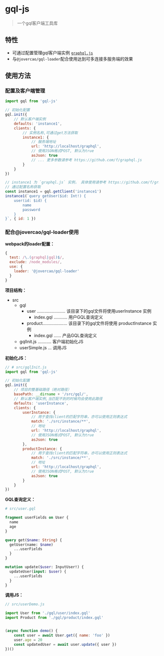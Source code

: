 # gql-js

> 一个gql客户端工具库

## 特性

- 可通过配置管理gql客户端实例 [`graphql.js`](https://github.com/f/graphql.js)
- 与`@jovercao/gql-loader`配合使用达到可多连接多服务端的效果

## 使用方法

### 配置及客户端管理

```js
import gql from 'gql-js'

// 初始化配置
gql.init({
    // 默认客户端实例
    defaults: 'instance1',
    clients: {
        // 实例名称,可通过get方法获取
        instance1: {
            // 服务端地址
            url: 'http://localhost/graphql',
            // 使用JSON格式POST, 默认为true
            asJson: true
            // ... 更多参数请参考 https://github.com/f/graphql.js
        }
    }
})

// instance1 为 `graphql.js` 实例， 具体使用请参考 https://github.com/f/graphql.js
// 通过配置名称获取
const instance1 = gql.getClient('instance1')
instance1(`query getUser($id: Int!) {
    user(id: $id) {
        name
        password
    }
}`, { id: 1 })

```

### 配合@jovercao/gql-loader使用

**webpack的loader配置：**

```js
{
  test: /\.(graphql|gql)$/,
  exclude: /node_modules/,
  use: {
    loader: '@jovercao/gql-loader'
  }
}
```

**项目结构：**

- src
  - gql
    - user ....................... 该目录下的gql文件将使用userInstance 实例
      - index.gql ........... 用户GQL查询定义
    - product.................... 该目录下的gql文件将使用 productInstance 实例
      - index.gql ...... 产品GQL查询定义
  - gqlInit.js ........... 客户端初始化JS
  - userSimple.js ... 调用JS

**初始化JS：**

```js
// # src/gqlInit.js
import gql from 'gql-js'

// 初始化配置
gql.init({
    // 项目的整基础路径（绝对路径）
    basePath: __dirname + '/src/gql/',
    // 默认客户端实例,当匹配不到的时候均会使用此路径
    defaults: 'userInstance',
    clients: {
        userInstance: {
            // 用于查找client的匹配字符串，亦可以使用正则表达式
            match: './src/instance/**',
            // 地址
            url: 'http://localhost/graphql',
            // 使用JSON格式POST, 默认为true
            asJson: true
        },
        productInstance: {
            // 用于查找client的匹配字符串，亦可以使用正则表达式
            match: './src/instance/**',
            // 地址
            url: 'http://localhost/graphql',
            // 使用JSON格式POST, 默认为true
            asJson: true
        }
    }
})
```

**GQL查询定义：**

```graphql
# src/user.gql

fragment userFields on User {
  name
  age
}

query get($name: String) {
  getUser(name: $name)
    ...userFields
  }
}

mutation update($user: InputUser!) {
  updateUser(input: $user) {
    ...userFields
  }
}
```

**调用JS：**

```js
// src/userDemo.js

import User from './gql/user/index.gql'
import Product from './gql/product/index.gql'


(async function demo() {
    const user = await User.get({ name: 'foo' })
    user.age = 20
    const updatedUser = await user.update({ user })
})()

```
